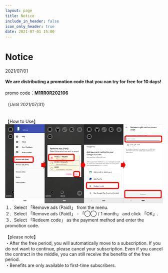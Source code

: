 ```yaml
---
layout: page
title: Notice
include_in_header: false
icon_only_header: true
date: 2021-07-01 15:00
---
```

# Notice
2021/07/01
<br><br>
**We are distributing a promotion code that you can try for free for 10 days!**
<br><br>
promo code：**M1RR0R202106**
<br><br>
（Until 2021/07/31）
<br><br><br>
【How to Use】
<br>
![](../assets/notice/PromotionCode.png)
<br>
１．Select 「Remove ads (Paid)」 from the menu.
<br>
２．Select 「Remove ads (Paid)」 - 「◯◯ / 1 month」 and click 「OK」.
<br>
３．Select 「Redeem code」 as the payment method and enter the promotion code.
<br><br>
【please note】
<br>
・After the free period, you will automatically move to a subscription. If you do not want to continue, please cancel your subscription. Even if you cancel the contract in the middle, you can still receive the benefits of the free period.
<br>
・Benefits are only available to first-time subscribers.
<br>